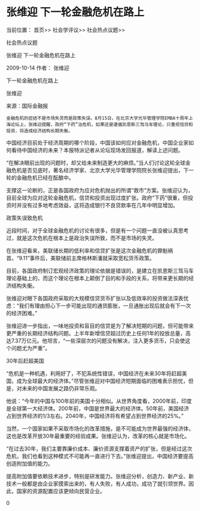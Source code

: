 # 张维迎 下一轮金融危机在路上

当前位置： 首页>> 社会学评议>> 社会热点议题>>

社会热点议题

张维迎 下一轮金融危机在路上

2009-10-14 作者： 张维迎

下一轮金融危机在路上

张维迎

来源：国际金融报

    金融危机的症结不是市场失灵而是政策失误。8月15日，在北京大学光华管理学院EMBA十周年上海论坛上，张维迎提醒，政府“下药”治危机，如果还是遵循凯恩斯三驾马车理论，只重视信贷和投资，将造成经济结构长期失衡。

中国经济目前处于经济周期的哪个阶段，中国该如何应对金融危机，中国企业家如何看待中国经济的未来？本报特派记者从论坛现场发回报道，解读上述问题。

“在解决眼前出现的问题时，却又给未来制造更大的麻烦。”当人们讨论这轮全球金融危机是否见底时，著名经济学家、北京大学光华管理学院院长张维迎提出，下一轮的金融危机已经在酝酿中。

支撑这一论断的，正是各国政府为应对危机抛出的所谓“救市”方案。张维迎认为，目前全球为应对这轮金融危机，信贷和投资出现过度扩张。政府“下药”很重，但投资时并没有过多地考虑效益，这将造成银行不良贷款率在几年中明显增加。

政策失误致危机

近段时间，对于全球金融危机的讨论有很多，但是有一个问题一直没被认真思考过，就是这次危机在根本上是政治失误所致，而不是市场的失灵。

在张维迎看来，美联储长期的低利率和信贷扩张是这次金融危机的罪魁祸首。“9.11”事件后，美联储前主席格林斯潘就采取宽松货币政策。

目前，各国政府制订宏观经济政策的理论依据是错误的，是建立在凯恩斯三驾马车理论基础上的，而这个理论在根本上颠倒了目的和手段的关系，将带来更长期的经济结构失衡。

张维迎对眼下各国政府采取的大规模信贷货币扩张以及低效率的投资做法深表忧虑：“我们有理由担心下一步可能出现的通货膨胀，一旦通胀出现后就会有下一次的经济困难。”

张维迎进一步指出，一味地投资和盲目的信贷是为了解决短期的问题，但可能带来更严重的长期经济结构问题。上半年新增信贷超过历史上任何1年的投放总量，高达7.37万亿元。他坦言，“一些深层次的问题没有解决，注入更多货币，只会使这个问题尤为严重”。

30年后赶超美国

“危机是一种机遇，利用好了，不犯系统性错误，中国经济在未来30年将赶超美国，成为全球最大的经济体。”尽管张维迎对中国经济短期面临的困难表示担忧，但是，对未来的中国发展之路仍非常乐观。

他说：“今年的中国与100年前的美国十分相似。从世界角度看，2000年前，印度是全球第一大经济体。200年前，中国是世界最大的经济体。50年前，美国经济占到世界经济的1/3左右。2040年，中国经济将有希望占到世界经济的25%。”

当然，一个国家如果不采取市场化的改革措施，是不可能成为世界最强的经济体，这也是改革开放30年最重要的经验成果。张维迎认为，改革的核心就是市场化。

“在过去30年，我们主要靠廉价成本、廉价资源支撑着资产的扩张，但是经过这次危机，我们也看到这种模式不可能再一直进行下去。”张维迎提出，中国经济要提高创造附加值的能力。

提高附加值要依赖技术进步，特别是研发能力。张维迎分析，创造力、新产业、新技术一般都是由企业家摸索出来的，有人失败，有人成功，成功了就引领世界。因此，国家的资源配置应该更倾向民营企业。

0